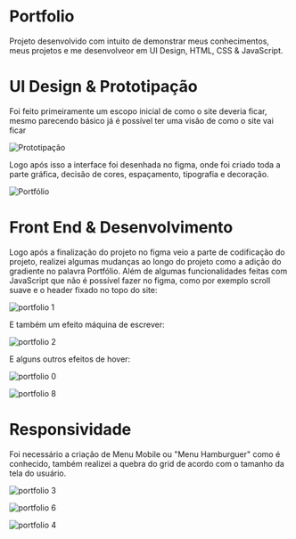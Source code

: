 # Portfolio
Projeto desenvolvido com intuito de demonstrar meus conhecimentos, meus projetos e me desenvolveor em UI Design, HTML, CSS & JavaScript.

# UI Design & Prototipação 

Foi feito primeiramente um escopo inicial de como o site deveria ficar, mesmo parecendo básico já é possível ter uma visão de como o site vai ficar

![Prototipação](https://user-images.githubusercontent.com/97991094/174919019-92794f96-4dea-42d1-be82-1830e1d7f01f.png)

Logo após isso a interface foi desenhada no figma, onde foi criado toda a parte gráfica, decisão de cores, espaçamento, tipografia e decoração.

![Portfólio](https://user-images.githubusercontent.com/97991094/174918275-ded29bcc-4659-4279-809b-f19311d312d4.jpg)

# Front End & Desenvolvimento
Logo após a finalização do projeto no figma veio a parte de codificação do projeto, realizei algumas mudanças ao longo do projeto como a adição do gradiente 
no palavra Portfólio. Além de algumas funcionalidades feitas com JavaScript que não é possível fazer no figma, como por exemplo scroll suave e o header fixado no topo do site:

![portfolio 1](https://user-images.githubusercontent.com/97991094/174918816-55add34c-adfe-495f-8edc-c57209384af2.gif)

E também um efeito máquina de escrever:

![portfolio 2](https://user-images.githubusercontent.com/97991094/174919657-2f2ae439-368a-4692-9c28-6caad3915def.gif)

E alguns outros efeitos de hover:

![portfolio 0](https://user-images.githubusercontent.com/97991094/174921575-f9d579f4-7a36-4da4-8913-d6736506fad6.gif)

![portfolio 8](https://user-images.githubusercontent.com/97991094/174921786-0d61f451-7940-48ad-8203-daf859b06b24.gif)

# Responsividade
Foi necessário a criação de Menu Mobile ou "Menu Hamburguer" como é conhecido, também realizei a quebra do grid de acordo com o tamanho da tela do usuário.

![portfolio 3](https://user-images.githubusercontent.com/97991094/174920349-d485d406-488d-436c-8584-5bd900f68056.gif)

![portfolio 6](https://user-images.githubusercontent.com/97991094/174921300-160c280b-6d96-4ad6-849a-460c7201ffcf.gif)

![portfolio 4](https://user-images.githubusercontent.com/97991094/174920555-93ef863c-87dc-492d-9e34-e26000f42d5b.gif)
